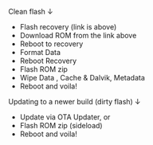 Clean flash ↓

- Flash recovery (link is above)
- Download ROM from the link above
- Reboot to recovery
- Format Data
- Reboot Recovery
- Flash ROM zip
- Wipe Data , Cache & Dalvik, Metadata
- Reboot and voila!

Updating to a newer build (dirty flash) ↓

- Update via OTA Updater, or
- Flash ROM zip (sideload)
- Reboot and voila!

